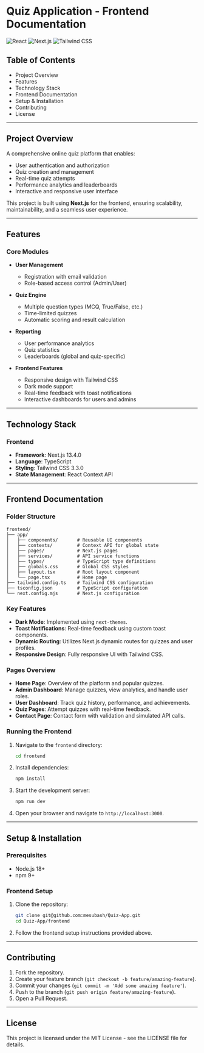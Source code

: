 # Quiz Application - Frontend Documentation

![React](https://img.shields.io/badge/React-18.2.0-blue)
![Next.js](https://img.shields.io/badge/Next.js-13.4.0-black)
![Tailwind CSS](https://img.shields.io/badge/Tailwind_CSS-3.3.0-teal)

## Table of Contents

- Project Overview
- Features
- Technology Stack
- Frontend Documentation
- Setup & Installation
- Contributing
- License

---

## Project Overview

A comprehensive online quiz platform that enables:

- User authentication and authorization
- Quiz creation and management
- Real-time quiz attempts
- Performance analytics and leaderboards
- Interactive and responsive user interface

This project is built using **Next.js** for the frontend, ensuring scalability, maintainability, and a seamless user experience.

---

## Features

### Core Modules

- **User Management**
  - Registration with email validation
  - Role-based access control (Admin/User)

- **Quiz Engine**
  - Multiple question types (MCQ, True/False, etc.)
  - Time-limited quizzes
  - Automatic scoring and result calculation

- **Reporting**
  - User performance analytics
  - Quiz statistics
  - Leaderboards (global and quiz-specific)

- **Frontend Features**
  - Responsive design with Tailwind CSS
  - Dark mode support
  - Real-time feedback with toast notifications
  - Interactive dashboards for users and admins

---

## Technology Stack

### Frontend

- **Framework**: Next.js 13.4.0
- **Language**: TypeScript
- **Styling**: Tailwind CSS 3.3.0
- **State Management**: React Context API

---

## Frontend Documentation

### Folder Structure

```plaintext
frontend/
├── app/
│   ├── components/       # Reusable UI components
│   ├── contexts/         # Context API for global state
│   ├── pages/            # Next.js pages
│   ├── services/         # API service functions
│   ├── types/            # TypeScript type definitions
│   ├── globals.css       # Global CSS styles
│   ├── layout.tsx        # Root layout component
│   └── page.tsx          # Home page
├── tailwind.config.ts    # Tailwind CSS configuration
├── tsconfig.json         # TypeScript configuration
└── next.config.mjs       # Next.js configuration
```

### Key Features

- **Dark Mode**: Implemented using `next-themes`.
- **Toast Notifications**: Real-time feedback using custom toast components.
- **Dynamic Routing**: Utilizes Next.js dynamic routes for quizzes and user profiles.
- **Responsive Design**: Fully responsive UI with Tailwind CSS.

### Pages Overview

- **Home Page**: Overview of the platform and popular quizzes.
- **Admin Dashboard**: Manage quizzes, view analytics, and handle user roles.
- **User Dashboard**: Track quiz history, performance, and achievements.
- **Quiz Pages**: Attempt quizzes with real-time feedback.
- **Contact Page**: Contact form with validation and simulated API calls.

### Running the Frontend

1. Navigate to the `frontend` directory:

   ```bash
   cd frontend
   ```

2. Install dependencies:

   ```bash
   npm install
   ```

3. Start the development server:

   ```bash
   npm run dev
   ```

4. Open your browser and navigate to `http://localhost:3000`.

---

## Setup & Installation

### Prerequisites

- Node.js 18+
- npm 9+

### Frontend Setup

1. Clone the repository:

   ```bash
   git clone git@github.com:mesubash/Quiz-App.git
   cd Quiz-App/frontend
   ```

2. Follow the frontend setup instructions provided above.

---

## Contributing

1. Fork the repository.
2. Create your feature branch (`git checkout -b feature/amazing-feature`).
3. Commit your changes (`git commit -m 'Add some amazing feature'`).
4. Push to the branch (`git push origin feature/amazing-feature`).
5. Open a Pull Request.

---

## License

This project is licensed under the MIT License - see the LICENSE file for details.